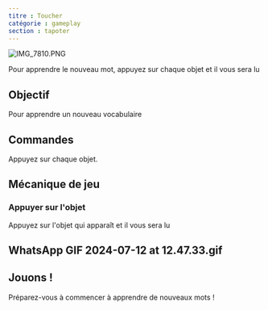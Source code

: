 ```yaml
---
titre : Toucher
catégorie : gameplay
section : tapoter
---
```

![IMG_7810.PNG](https://help.Studycat.com/hc/article_attachments/34782105723161)

Pour apprendre le nouveau mot, appuyez sur chaque objet et il vous sera lu

## Objectif

Pour apprendre un nouveau vocabulaire

## Commandes

Appuyez sur chaque objet.

## Mécanique de jeu

### Appuyer sur l'objet

Appuyez sur l'objet qui apparaît et il vous sera lu

## WhatsApp GIF 2024-07-12 at 12.47.33.gif

## Jouons !

Préparez-vous à commencer à apprendre de nouveaux mots !